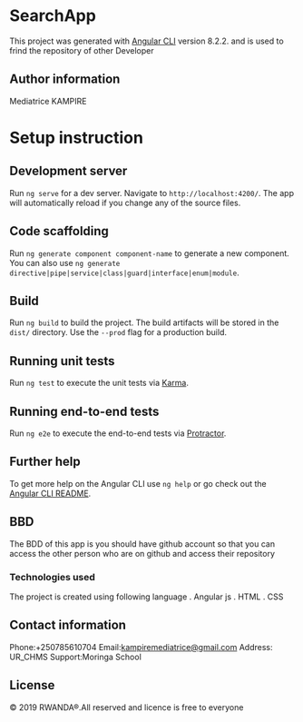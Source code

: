 
# SearchApp

This project was generated with [Angular CLI](https://github.com/angular/angular-cli) version 8.2.2.
and is used to frind the repository of other Developer

## Author information
 Mediatrice KAMPIRE

 # Setup instruction

## Development server

Run `ng serve` for a dev server. Navigate to `http://localhost:4200/`. The app will automatically reload if you change any of the source files.

## Code scaffolding

Run `ng generate component component-name` to generate a new component. You can also use `ng generate directive|pipe|service|class|guard|interface|enum|module`.

## Build

Run `ng build` to build the project. The build artifacts will be stored in the `dist/` directory. Use the `--prod` flag for a production build.

## Running unit tests

Run `ng test` to execute the unit tests via [Karma](https://karma-runner.github.io).

## Running end-to-end tests

Run `ng e2e` to execute the end-to-end tests via [Protractor](http://www.protractortest.org/).

## Further help

To get more help on the Angular CLI use `ng help` or go check out the [Angular CLI README](https://github.com/angular/angular-cli/blob/master/README.md).
## BBD
The BDD of this app is you should have github account so that you can access the other person who are on github and access their repository

### Technologies used
 The project is created using following language
. Angular js
. HTML
.  CSS
## Contact information
Phone:+250785610704 Email:kampiremediatrice@gmail.com Address: UR_CHMS Support:Moringa School
 ## License
 © 2019 RWANDA®.All reserved and licence is free to everyone

 
